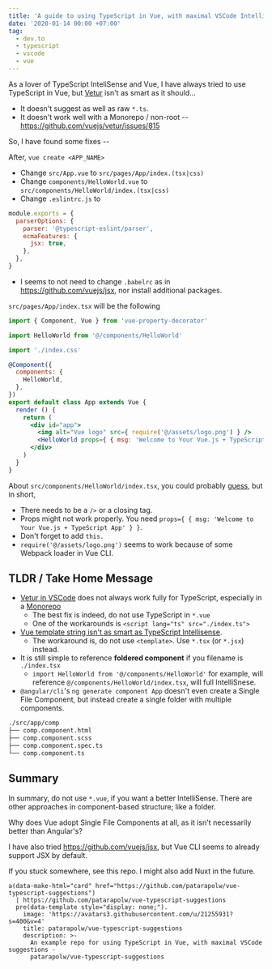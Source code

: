 ```yaml
---
title: 'A guide to using TypeScript in Vue, with maximal VSCode IntelliSense'
date: '2020-01-14 00:00 +07:00'
tag:
  - dev.to
  - typescript
  - vscode
  - vue
---
```


As a lover of TypeScript InteliSense and Vue, I have always tried to use TypeScript in Vue, but [Vetur](https://github.com/vuejs/vetur) isn't as smart as it should...

- It doesn't suggest as well as raw `*.ts`.
- It doesn't work well with a Monorepo / non-root -- <https://github.com/vuejs/vetur/issues/815>

So, I have found some fixes --

<!-- excerpt_separator -->

After, `vue create <APP_NAME>`

- Change `src/App.vue` to `src/pages/App/index.(tsx|css)`
- Change `components/HelloWorld.vue` to `src/components/HelloWorld/index.(tsx|css)`
- Change `.eslintrc.js` to

```js
module.exports = {
  parserOptions: {
    parser: '@typescript-eslint/parser',
    ecmaFeatures: {
      jsx: true,
    },
  },
}
```

- I seems to not need to change `.babelrc` as in <https://github.com/vuejs/jsx>, nor install additional packages.

`src/pages/App/index.tsx` will be the following

```jsx
import { Component, Vue } from 'vue-property-decorator'

import HelloWorld from '@/components/HelloWorld'

import './index.css'

@Component({
  components: {
    HelloWorld,
  },
})
export default class App extends Vue {
  render () {
    return (
      <div id="app">
        <img alt="Vue logo" src={ require('@/assets/logo.png') } />
        <HelloWorld props={ { msg: 'Welcome to Your Vue.js + TypeScript App' } } />
      </div>
    )
  }
}
```

About `src/components/HelloWorld/index.tsx`, you could probably [guess](https://github.com/patarapolw/vue-typescript-suggestions/tree/master//packages/vue-sample/src/components/HelloWorld/index.tsx), but in short,

- There needs to be a `/>` or a closing tag.
- Props might not work properly. You need `props={ { msg: 'Welcome to Your Vue.js + TypeScript App' } }`.
- Don't forget to add `this.`
- `require('@/assets/logo.png')` seems to work because of some Webpack loader in Vue CLI.

## TLDR / Take Home Message

- [Vetur in VSCode](https://github.com/vuejs/vetur) does not always work fully for TypeScript, especially in a [Monorepo](https://github.com/vuejs/vetur/issues/815)
  - The best fix is indeed, do not use TypeScript in `*.vue`
  - One of the workarounds is `<script lang="ts" src="./index.ts">`
- [Vue template string isn't as smart as TypeScript Intellisense](https://dev.to/skyrpex/comment/6m6j).
  - The workaround is, do not use `<template>`. Use `*.tsx` (or `*.jsx`) instead.
- It is still simple to reference **foldered component** if you filename is `./index.tsx`
  - `import HelloWorld from '@/components/HelloWorld'` for example, will reference `@/components/HelloWorld/index.tsx`, will full IntelliSnese.
- `@angular/cli`'s `ng generate component App` doesn't even create a Single File Component, but instead create a single folder with multiple components.

```txt
./src/app/comp
├── comp.component.html
├── comp.component.scss
├── comp.component.spec.ts
└── comp.component.ts
```

## Summary

In summary, do not use `*.vue`, if you want a better IntelliSense. There are other approaches in component-based structure; like a folder.

Why does Vue adopt Single File Components at all, as it isn't necessarily better than Angular's?

I have also tried <https://github.com/vuejs/jsx>, but Vue CLI seems to already support JSX by default.

If you stuck somewhere, see this repo. I might also add Nuxt in the future.

```pug parsed
a(data-make-html="card" href="https://github.com/patarapolw/vue-typescript-suggestions")
  | https://github.com/patarapolw/vue-typescript-suggestions
  pre(data-template style="display: none;").
    image: 'https://avatars3.githubusercontent.com/u/21255931?s=400&v=4'
    title: patarapolw/vue-typescript-suggestions
    description: >-
      An example repo for using TypeScript in Vue, with maximal VSCode suggestions -
      patarapolw/vue-typescript-suggestions
```
